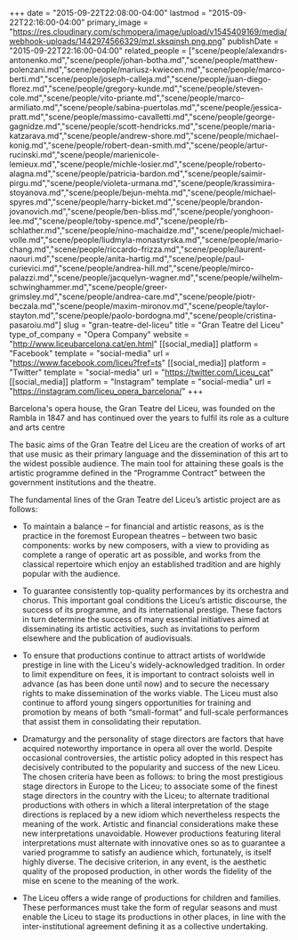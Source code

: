 +++
date = "2015-09-22T22:08:00-04:00"
lastmod = "2015-09-22T22:16:00-04:00"
primary_image = "https://res.cloudinary.com/schmopera/image/upload/v1545409169/media/webhook-uploads/1442974566329/mzl.sksqinsh.png.png"
publishDate = "2015-09-22T22:16:00-04:00"
related_people = ["scene/people/alexandrs-antonenko.md","scene/people/johan-botha.md","scene/people/matthew-polenzani.md","scene/people/mariusz-kwiecen.md","scene/people/marco-berti.md","scene/people/joseph-calleja.md","scene/people/juan-diego-florez.md","scene/people/gregory-kunde.md","scene/people/steven-cole.md","scene/people/vito-priante.md","scene/people/marco-armiliato.md","scene/people/sabina-puertolas.md","scene/people/jessica-pratt.md","scene/people/massimo-cavalletti.md","scene/people/george-gagnidze.md","scene/people/scott-hendricks.md","scene/people/maria-katzarava.md","scene/people/andrew-shore.md","scene/people/michael-konig.md","scene/people/robert-dean-smith.md","scene/people/artur-rucinski.md","scene/people/marienicole-lemieux.md","scene/people/michle-losier.md","scene/people/roberto-alagna.md","scene/people/patricia-bardon.md","scene/people/saimir-pirgu.md","scene/people/violeta-urmana.md","scene/people/krassimira-stoyanova.md","scene/people/bejun-mehta.md","scene/people/michael-spyres.md","scene/people/harry-bicket.md","scene/people/brandon-jovanovich.md","scene/people/ben-bliss.md","scene/people/yonghoon-lee.md","scene/people/toby-spence.md","scene/people/rb-schlather.md","scene/people/nino-machaidze.md","scene/people/michael-volle.md","scene/people/liudmyla-monastyrska.md","scene/people/mario-chang.md","scene/people/riccardo-frizza.md","scene/people/laurent-naouri.md","scene/people/anita-hartig.md","scene/people/paul-curievici.md","scene/people/andrea-hill.md","scene/people/mirco-palazzi.md","scene/people/jacquelyn-wagner.md","scene/people/wilhelm-schwinghammer.md","scene/people/greer-grimsley.md","scene/people/andrea-care.md","scene/people/piotr-beczala.md","scene/people/maxim-mironov.md","scene/people/taylor-stayton.md","scene/people/paolo-bordogna.md","scene/people/cristina-pasaroiu.md"]
slug = "gran-teatre-del-liceu"
title = "Gran Teatre del Liceu"
type_of_company = "Opera Company"
website = "http://www.liceubarcelona.cat/en.html"
[[social_media]]
platform = "Facebook"
template = "social-media"
url = "https://www.facebook.com/liceu?fref=ts"
[[social_media]]
platform = "Twitter"
template = "social-media"
url = "https://twitter.com/Liceu_cat"
[[social_media]]
platform = "Instagram"
template = "social-media"
url = "https://instagram.com/liceu_opera_barcelona/"
+++

Barcelona's opera house, the Gran Teatre del Liceu, was founded on the Rambla in 1847 and has continued over the years to fulfil its role as a culture and arts centre

The basic aims of the Gran Teatre del Liceu are the creation of works of art that use music as their primary language and the dissemination of this art to the widest possible audience. The main tool for attaining these goals is the artistic programme defined in the “Programme Contract” between the government institutions and the theatre.

The fundamental lines of the Gran Teatre del Liceu’s artistic project are as follows:


- To maintain a balance – for financial and artistic reasons, as is the practice in the foremost European theatres – between two basic components: works by new composers, with a view to providing as complete a range of operatic art as possible, and works from the classical repertoire which enjoy an established tradition and are highly popular with the audience.


- To guarantee consistently top-quality performances by its orchestra and chorus. This important goal conditions the Liceu’s artistic discourse, the success of its programme, and its international prestige. These factors in turn determine the success of many essential initiatives aimed at disseminating its artistic activities, such as invitations to perform elsewhere and the publication of audiovisuals. 


- To ensure that productions continue to attract artists of worldwide prestige in line with the Liceu's widely-acknowledged tradition. In order to limit expenditure on fees, it is important to contract soloists well in advance (as has been done until now) and to secure the necessary rights to make dissemination of the works viable. The Liceu must also continue to afford young singers opportunities for training and promotion by means of both “small-format” and full-scale performances that assist them in consolidating their reputation.


- Dramaturgy and the personality of stage directors are factors that have acquired noteworthy importance in opera all over the world. Despite occasional controversies, the artistic policy adopted in this respect has decisively contributed to the popularity and success of the new Liceu. The chosen criteria have been as follows: to bring the most prestigious stage directors in Europe to the Liceu; to associate some of the finest stage directors in the country with the Liceu; to alternate traditional productions with others in which a literal interpretation of the stage directions is replaced by a new idiom which nevertheless respects the meaning of the work. Artistic and financial considerations make these new interpretations unavoidable. However productions featuring literal interpretations must alternate with innovative ones so as to guarantee a varied programme to satisfy an audience which, fortunately, is itself highly diverse.  The decisive criterion, in any event, is the aesthetic quality of the proposed production, in other words the fidelity of the mise en scene to the meaning of the work.


- The Liceu offers a wide range of productions for children and families. These performances must take the form of regular seasons and must enable the Liceu to stage its productions in other places, in line with the inter-institutional agreement defining it as a collective undertaking.
